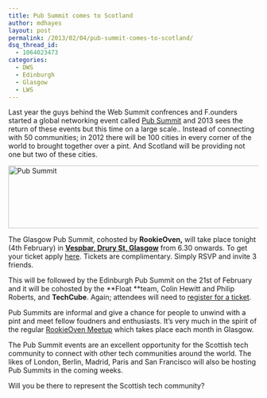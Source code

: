 ```yaml
---
title: Pub Summit comes to Scotland
author: mdhayes
layout: post
permalink: /2013/02/04/pub-summit-comes-to-scotland/
dsq_thread_id:
  - 1064023473
categories:
  - DWS
  - Edinburgh
  - Glasgow
  - LWS
---
```

Last year the guys behind the Web Summit confrences and F.ounders started a global networking event called [Pub Summit][1] and 2013 sees the return of these events but this time on a large scale.. Instead of connecting with 50 communities; in 2012 there will be 100 cities in every corner of the world to brought together over a pint. And Scotland will be providing not one but two of these cities.

[<img class="aligncenter size-full wp-image-10451" title="Pubsummit-logo" src="http://www.rookieoven.com/wp-content/uploads/2013/02/Pubsummit-logo1.png" alt="Pub Summit" width="540" height="126" />][2]

The Glasgow Pub Summit, cohosted by **RookieOven,** will take place tonight (4th February) in **[Vespbar, Drury St, Glasgow][3]** from 6.30 onwards. To get your ticket apply [here][4]. Tickets are complimentary. Simply RSVP and invite 3 friends.

This will be followed by the Edinburgh Pub Summit on the 21st of February and it will be cohosted by the **Float **team, Colin Hewitt and Philip Roberts, and **TechCube**. Again; attendees will need to [register for a ticket][5].

Pub Summits are informal and give a chance for people to unwind with a pint and meet fellow foudners and enthusiasts. It&#8217;s very much in the spirit of the regular [RookieOven Meetup][6] which takes place each month in Glasgow.

The Pub Summit events are an excellent opportunity for the Scottish tech community to connect with other tech communities around the world. The likes of London, Berlin, Madrid, Paris and San Francisco will also be hosting Pub Summits in the coming weeks.

Will you be there to represent the Scottish tech community?

 [1]: http://www.pubsummit.com/ "Pub Summit Homepage"
 [2]: http://www.rookieoven.com/wp-content/uploads/2013/02/Pubsummit-logo1.png
 [3]: http://vespbar.com/
 [4]: http://www.inviter.io/glasgowpubsummit "Glasgow Pub Summit"
 [5]: http://www.inviter.io/edinburghpubsummit "Edinburgh pub summit"
 [6]: http://rookieoven.com/meetup "Meetup"
